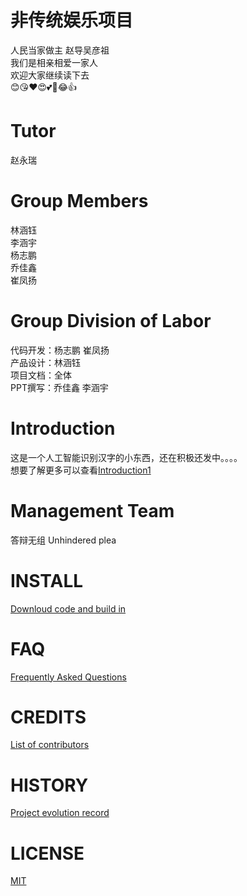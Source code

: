# 非传统娱乐项目 
 人民当家做主 赵导吴彦祖  
 我们是相亲相爱一家人   
 欢迎大家继续读下去      
 😊😘❤️😍💕🤣😂👍

# Tutor
赵永瑞

# Group Members
林涵钰  
李涵宇  
杨志鹏  
乔佳鑫  
崔凤扬

# Group Division of Labor
代码开发：杨志鹏 崔凤扬  
产品设计：林涵钰  
项目文档：全体  
PPT撰写：乔佳鑫 李涵宇

# Introduction
这是一个人工智能识别汉字的小东西，还在积极还发中。。。。  
想要了解更多可以查看[Introduction1](https://github.com/Bistu-OSSDT-2022/6-zhaoyr-linhy/blob/program/Introduction1)

# Management Team
答辩无组 Unhindered plea

# INSTALL
[Downloud code and build in](https://github.com/Bistu-OSSDT-2022/6-zhaoyr-linhy)

# FAQ
[Frequently Asked Questions](https://github.com/Bistu-OSSDT-2022/6-zhaoyr-linhy/issues)

# CREDITS
[List of contributors](https://github.com/Bistu-OSSDT-2022/6-zhaoyr-linhy/blob/program/CREDITS.md)

# HISTORY
[Project evolution record](https://github.com/Bistu-OSSDT-2022/6-zhaoyr-linhy/commits/program)

# LICENSE
[MIT](https://github.com/Bistu-OSSDT-2022/6-zhaoyr-linhy/blob/program/license)
